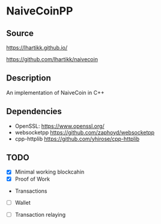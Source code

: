 # NaiveCoinPP

## Source

https://lhartikk.github.io/

https://github.com/lhartikk/naivecoin

## Description
An implementation of NaiveCoin in C++

## Dependencies
* OpenSSL: https://www.openssl.org/
* websocketpp https://github.com/zaphoyd/websocketpp
* cpp-httplib https://github.com/yhirose/cpp-httplib

## TODO
- [X] Minimal working blockcahin
- [X] Proof of Work
- Transactions
- [ ] Wallet
- [ ] Transaction relaying


